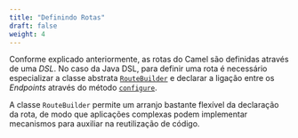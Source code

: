 ```yaml
---
title: "Definindo Rotas"
draft: false
weight: 4
---
```


Conforme explicado anteriormente, as rotas do Camel são definidas através de uma _DSL_. No caso da Java DSL, para definir uma rota é necessário especializar a classe abstrata [`RouteBuilder`](https://www.javadoc.io/static/org.apache.camel/camel-core-model/3.18.2/org/apache/camel/builder/RouteBuilder.html) e declarar a ligação entre os _Endpoints_ através do método [`configure`](https://www.javadoc.io/static/org.apache.camel/camel-core-model/3.18.2/org/apache/camel/builder/RouteBuilder.html#configure--).

A classe `RouteBuilder` permite um arranjo bastante flexível da declaração da rota, de modo que aplicações complexas podem implementar mecanismos para auxiliar na reutilização de código.


